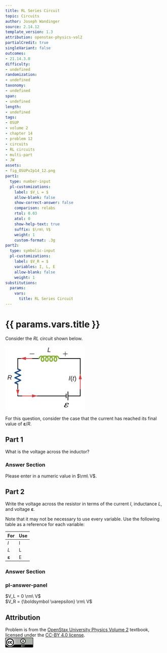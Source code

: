 ```yaml
---
title: RL Series Circuit
topic: Circuits
author: Joseph Wandinger
source: 2.14.12
template_version: 1.3
attribution: openstax-physics-vol2
partialCredit: true
singleVariant: false
outcomes:
- 21.14.3.0
difficulty:
- undefined
randomization:
- undefined
taxonomy:
- undefined
span:
- undefined
length:
- undefined
tags:
- OSUP
- volume 2
- chapter 14
- problem 12
- circuits
- RL circuits
- multi-part
- JW
assets:
- fig_OSUPv2p14_12.png
part1:
  type: number-input
  pl-customizations:
    label: $V_L = $
    allow-blank: false
    show-correct-answer: false
    comparison: relabs
    rtol: 0.03
    atol: 0
    show-help-text: true
    suffix: $\rm\ V$
    weight: 1
    custom-format: .3g
part2:
  type: symbolic-input
  pl-customizations:
    label: $V_R = $
    variables: I, L, E
    allow-blank: false
    weight: 1
substitutions:
  params:
    vars:
      title: RL Series Circuit
---
```

# {{ params.vars.title }}
Consider the $RL$ circuit shown below.

<img src="fig_OSUPv2p14_12.png" width=250>

For this question, consider the case that the current has reached its final value of ${\boldsymbol \varepsilon}/R$.

## Part 1

What is the voltage across the inductor?

### Answer Section

Please enter in a numeric value in $\rm\ V$.

## Part 2

Write the voltage across the resistor in terms of the current $I$, inductance $L$, and voltage $\boldsymbol \varepsilon$.

Note that it may not be necessary to use every variable. Use the following table as a reference for each variable:

| For                       | Use |
|---------------------------|-----|
| $I$                       | I   |
| $L$                       | L   |
| $\boldsymbol \varepsilon$ | E   |

### Answer Section

### pl-answer-panel

$V_L = 0 \rm\ V$<br>
$V_R = {\boldsymbol \varepsilon} \rm\ V$

## Attribution

Problem is from the [OpenStax University Physics Volume 2](https://openstax.org/details/books/university-physics-volume-2) textbook, licensed under the [CC-BY 4.0 license](https://creativecommons.org/licenses/by/4.0/).<br>![Image representing the Creative Commons 4.0 BY license.](https://raw.githubusercontent.com/firasm/bits/master/by.png)